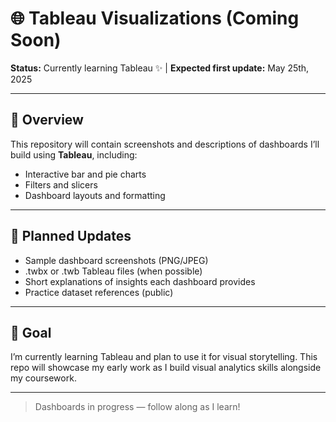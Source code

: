 # 🌐 Tableau Visualizations (Coming Soon)

**Status:** Currently learning Tableau ✨ | **Expected first update:** May 25th, 2025

---

## 🔄 Overview
This repository will contain screenshots and descriptions of dashboards I’ll build using **Tableau**, including:
- Interactive bar and pie charts
- Filters and slicers
- Dashboard layouts and formatting

---

## 📖 Planned Updates
- Sample dashboard screenshots (PNG/JPEG)
- .twbx or .twb Tableau files (when possible)
- Short explanations of insights each dashboard provides
- Practice dataset references (public)

---

## 🌟 Goal
I’m currently learning Tableau and plan to use it for visual storytelling. This repo will showcase my early work as I build visual analytics skills alongside my coursework.

---

> Dashboards in progress — follow along as I learn!

